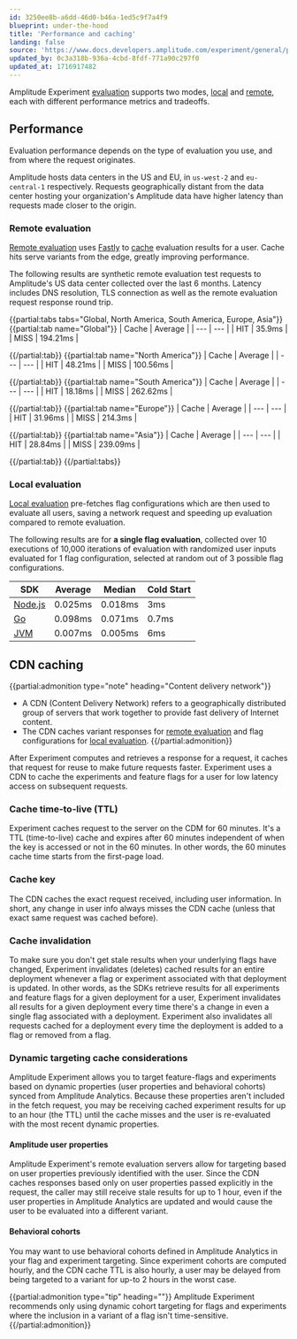 ```yaml
---
id: 3250ee8b-a6dd-46d0-b46a-1ed5c9f7a4f9
blueprint: under-the-hood
title: 'Performance and caching'
landing: false
source: 'https://www.docs.developers.amplitude.com/experiment/general/performance-and-caching/'
updated_by: 0c3a318b-936a-4cbd-8fdf-771a90c297f0
updated_at: 1716917482
---
```

Amplitude Experiment [evaluation](/docs/experiment/implementation) supports two modes, [local](/docs/experiment/local-evaluation) and [remote](/docs/experiment/remote-evaluation), each with different performance metrics and tradeoffs.

## Performance

Evaluation performance depends on the type of evaluation you use, and from where the request originates.

Amplitude hosts data centers in the US and EU, in `us-west-2` and `eu-central-1` respectively. Requests geographically distant from the data center hosting your organization's Amplitude data have higher latency than requests made closer to the origin.

### Remote evaluation

[Remote evaluation](/docs/experiment/remote-evaluation) uses [Fastly](https://fastly.com) to [cache](#cdn-caching) evaluation results for a user. Cache hits serve variants from the edge, greatly improving performance.

The following results are synthetic remote evaluation test requests to Amplitude's US data center collected over the last 6 months. Latency includes DNS resolution, TLS connection as well as the remote evaluation request response round trip.

{{partial:tabs tabs="Global, North America, South America, Europe, Asia"}}
{{partial:tab name="Global"}}
| Cache | Average |
| --- | --- |
| HIT | 35.9ms |
| MISS | 194.21ms |

{{/partial:tab}}
{{partial:tab name="North America"}}
| Cache | Average |
| --- | --- |
| HIT | 48.21ms |
| MISS | 100.56ms |

{{/partial:tab}}
{{partial:tab name="South America"}}
| Cache | Average |
| --- | --- |
| HIT | 18.18ms |
| MISS | 262.62ms |

{{/partial:tab}}
{{partial:tab name="Europe"}}
| Cache | Average |
| --- | --- |
| HIT | 31.96ms |
| MISS | 214.3ms |

{{/partial:tab}}
{{partial:tab name="Asia"}}
| Cache | Average |
| --- | --- |
| HIT | 28.84ms |
| MISS | 239.09ms |

{{/partial:tab}}
{{/partial:tabs}}

### Local evaluation

[Local evaluation](/docs/experiment/local-evaluation) pre-fetches flag configurations which are then used to evaluate all users, saving a network request and speeding up evaluation compared to remote evaluation.

The following results are for **a single flag evaluation**, collected over 10 executions of 10,000 iterations of evaluation with randomized user inputs evaluated for 1 flag configuration, selected at random out of 3 possible flag configurations.

| SDK | Average | Median | Cold Start |
| --- | --- | --- | --- |
| [Node.js](/docs/sdks/experiment-sdks/experiment-node-js) | 0.025ms | 0.018ms | 3ms |
| [Go](/docs/sdks/experiment-sdks/experiment-go) | 0.098ms | 0.071ms | 0.7ms |
| [JVM](/docs/sdks/experiment-sdks/experiment-jvm) | 0.007ms | 0.005ms | 6ms |

## CDN caching

{{partial:admonition type="note" heading="Content delivery network"}}
- A CDN (Content Delivery Network) refers to a geographically distributed group of servers that work together to provide fast delivery of Internet content.
- The CDN caches variant responses for [remote evaluation](/docs/experiment/remote-evaluation) and flag configurations for [local evaluation](/docs/experiment/local-evaluation).
{{/partial:admonition}}

After Experiment computes and retrieves a response for a request, it caches that request for reuse to make future requests faster. Experiment uses a CDN to cache the experiments and feature flags for a user for low latency access on subsequent requests.

### Cache time-to-live (TTL)

Experiment caches request to the server on the CDM for 60 minutes. It's a TTL (time-to-live) cache and expires after 60 minutes independent of when the key is accessed or not in the 60 minutes. In other words, the 60 minutes cache time starts from the first-page load.

### Cache key

The CDN caches the exact request received, including user information. In short, any change in user info always misses the CDN cache (unless that exact same request was cached before).

### Cache invalidation

To make sure you don't get stale results when your underlying flags have changed, Experiment invalidates (deletes) cached results for an entire deployment whenever a flag or experiment associated with that deployment is updated. In other words, as the SDKs retrieve results for all experiments and feature flags for a given deployment for a user, Experiment invalidates all results for a given deployment every time there's a change in even a single flag associated with a deployment. Experiment also invalidates all requests cached for a deployment every time the deployment is added to a flag or removed from a flag.

### Dynamic targeting cache considerations

Amplitude Experiment allows you to target feature-flags and experiments based on dynamic properties (user properties and behavioral cohorts) synced from Amplitude Analytics. Because these properties aren't included in the fetch request, you may be receiving cached experiment results for up to an hour (the TTL) until the cache misses and the user is re-evaluated with the most recent dynamic properties.

#### Amplitude user properties

Amplitude Experiment's remote evaluation servers allow for targeting based on user properties previously identified with the user. Since the CDN caches responses based only on user properties passed explicitly in the request, the caller may still receive stale results for up to 1 hour, even if the user properties in Amplitude Analytics are updated and would cause the user to be evaluated into a different variant.

#### Behavioral cohorts

You may want to use behavioral cohorts defined in Amplitude Analytics in your flag and experiment targeting. Since experiment cohorts are computed hourly, and the CDN cache TTL is also hourly, a user may be delayed from being targeted to a variant for up-to 2 hours in the worst case.

{{partial:admonition type="tip" heading=""}}
Amplitude Experiment recommends only using dynamic cohort targeting for flags and experiments where the inclusion in a variant of a flag isn't time-sensitive.
{{/partial:admonition}}